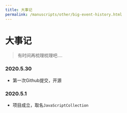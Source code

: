 ```yaml
---
title: 大事记
permalink: /manuscripts/other/big-event-history.html
---
```


# 大事记


> 有时间再梳理梳理吧....


### 2020.5.30 

- 第一次Github提交，开源

### 2020.5.1

-  项目成立，取名`JavaScriptCollection`
